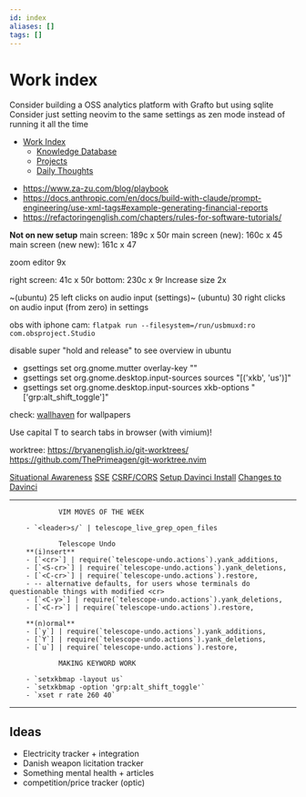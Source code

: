 ```yaml
---
id: index
aliases: []
tags: []
---
```


# Work index

Consider building a OSS analytics platform with Grafto but using sqlite
Consider just setting neovim to the same settings as zen mode instead of running it all the time

<!--toc:start-->
- [Work Index](#work-index)
  - [Knowledge Database](./knowledge-database/index.md)
  - [Projects](./projects/index.md)
  - [Daily Thoughts](./thoughts/index.md)
<!--toc:end-->

- https://www.za-zu.com/blog/playbook
- https://docs.anthropic.com/en/docs/build-with-claude/prompt-engineering/use-xml-tags#example-generating-financial-reports
- https://refactoringenglish.com/chapters/rules-for-software-tutorials/

**Not on new setup**
main screen: 189c x 50r
main screen (new): 160c x 45
main screen (new new): 161c x 47

zoom editor 9x

right screen: 41c x 50r
bottom: 230c x 9r
Increase size 2x

~(ubuntu) 25 left clicks on audio input (settings)~
(ubuntu) 30 right clicks on audio input (from zero) in settings

obs with iphone cam:
`flatpak run --filesystem=/run/usbmuxd:ro com.obsproject.Studio`

disable super "hold and release" to see overview in ubuntu
- gsettings set org.gnome.mutter overlay-key ""
- gsettings set org.gnome.desktop.input-sources sources "[('xkb', 'us')]"
- gsettings set org.gnome.desktop.input-sources xkb-options "['grp:alt_shift_toggle']"

check: [wallhaven](https://wallhaven.cc) for wallpapers

Use capital T to search tabs in browser (with vimium)!

worktree:
https://bryanenglish.io/git-worktrees/
https://github.com/ThePrimeagen/git-worktree.nvim

[Situational Awareness](https://situational-awareness.ai/)
[SSE](https://packagemain.tech/p/implementing-server-sent-events-in-go)
[CSRF/CORS](https://smagin.fyi/posts/cross-site-requests/)
[Setup Davinci Install](https://www.reddit.com/r/davinciresolve/comments/1fj02pg/davinci_resolve_19_works_on_linux_with_amd_gpu/)
[Changes to Davinci](https://www.reddit.com/r/davinciresolve/comments/1d7cr2w/optresolvebinresolve_symbol_lookup_error/)

--------------------------------------------------------
                VIM MOVES OF THE WEEK

        - `<leader>s/` | telescope_live_grep_open_files
        
                Telescope Undo
        **(i)nsert**
        - [`<cr>`] | require(`telescope-undo.actions`).yank_additions,
        - [`<S-cr>`] | require(`telescope-undo.actions`).yank_deletions,
        - [`<C-cr>`] | require(`telescope-undo.actions`).restore,
        - -- alternative defaults, for users whose terminals do questionable things with modified <cr>
        - [`<C-y>`] | require(`telescope-undo.actions`).yank_deletions,
        - [`<C-r>`] | require(`telescope-undo.actions`).restore,
        
        **(n)ormal**
        - [`y`] | require(`telescope-undo.actions`).yank_additions,
        - [`Y`] | require(`telescope-undo.actions`).yank_deletions,
        - [`u`] | require(`telescope-undo.actions`).restore,
        
                MAKING KEYWORD WORK

        - `setxkbmap -layout us`
        - `setxkbmap -option 'grp:alt_shift_toggle'`
        - `xset r rate 260 40`

--------------------------------------------------------

## Ideas
- Electricity tracker + integration
- Danish weapon licitation tracker
- Something mental health + articles
- competition/price tracker (optic)
